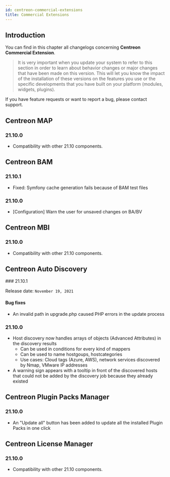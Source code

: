 ```yaml
---
id: centreon-commercial-extensions
title: Commercial Extensions
---
```


## Introduction

You can find in this chapter all changelogs concerning **Centreon Commercial Extension**.

> It is very important when you update your system to refer to this section in order to learn about behavior changes or
> major changes that have been made on this version. This will let you know the impact of the installation of these
> versions on the features you use or the specific developments that you have built on your platform (modules,
> widgets, plugins).

If you have feature requests or want to report a bug, please contact support.

## Centreon MAP

### 21.10.0

- Compatibility with other 21.10 components.

## Centreon BAM

### 21.10.1

- Fixed: Symfony cache generation fails because of BAM test files

### 21.10.0

- [Configuration] Warn the user for unsaved changes on BA/BV

## Centreon MBI

### 21.10.0

- Compatibility with other 21.10 components.

## Centreon Auto Discovery

### 21.10.1

Release date: `November 19, 2021`

#### Bug fixes

- An invalid path in upgrade.php caused PHP errors in the update process


### 21.10.0

- Host discovery now handles arrays of objects (Advanced Attributes) in the discovery results
  - Can be used in conditions for every kind of mappers
  - Can be used to name hostgoups, hostcategories
  - Use cases: Cloud tags (Azure, AWS), network services discovered by Nmap, VMware IP addresses
- A warning sign appears with a tooltip in front of the discovered hosts that could not be added by the discovery job because they already existed

## Centreon Plugin Packs Manager

### 21.10.0

- An "Update all" button has been added to update all the installed Plugin Packs in one click

## Centreon License Manager

### 21.10.0

- Compatibility with other 21.10 components.
